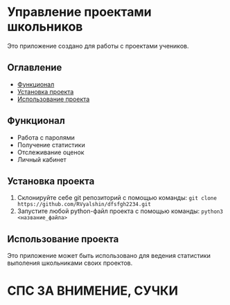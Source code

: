 # Управление проектами школьников

Это приложение создано для работы с проектами учеников.

## Оглавление
- [Функционал](#Функционал)
- [Установка проекта](#установка-проекта)
- [Использование проекта](#использование-проекта)


## Функционал
- Работа с паролями
- Получение статистики
- Отслеживание оценок
- Личный кабинет

## Установка проекта
1. Склонируйте себе git репозиторий с помощью команды:
`git clone https://github.com/RVyalshin/dfsfgh2234.git`
2. Запустите любой python-файл проекта с помощью команды:
`python3 <название_файла>`


## Использование проекта
Это приложение может быть использовано для ведения статистики выполения школьниками своих проектов.

# СПС ЗА ВНИМЕНИЕ, СУЧКИ